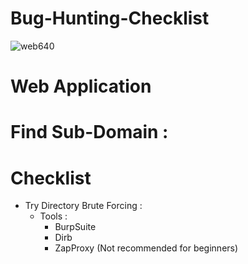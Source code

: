 # Bug-Hunting-Checklist
![web640](https://user-images.githubusercontent.com/59237881/225519816-500cc827-2c7f-42a4-b772-552eb1e6e11e.jpg)
# Web Application

# Find Sub-Domain :

# Checklist
* Try Directory Brute Forcing  :
   * Tools :
     * BurpSuite
     * Dirb  
     * ZapProxy (Not recommended for beginners)
